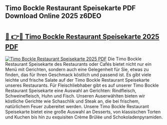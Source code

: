 ## Timo Bockle Restaurant Speisekarte PDF Download Online 2025 z6DEO

# <h2><a href="http://gccki9f.nevu.top/?p=Timo+Bockle+Restaurant+Speisekarte">🔗 👉🔴 Timo Bockle Restaurant Speisekarte 2025 PDF</a></h2>

[![Timo Bockle Restaurant Speisekarte 2025 PDF](https://i.imgur.com/dBaPXMq.png)](http://gccki9f.nevu.top/?p=Timo+Bockle+Restaurant+Speisekarte)
Die Timo Bockle Restaurant Speisekarte des Restaurants oder Cafés bietet nicht nur ein Menü mit Gerichten, sondern auch eine Gelegenheit für Sie, etwas zu finden, das für Ihren Geschmack köstlich und passend ist. Es gibt viele leichte und frische Salate auf der Timo Bockle Restaurant Speisekarte unseres Restaurants. Für Fleischliebhaber gibt es auf unserer Timo Bockle Restaurant Speisekarte eine Auswahl an Gerichten: Rindfleisch, Schweinefleisch, Huhn und Fisch. Unseren Auserwählten bieten wir köstliche Gerichte wie Schaschlik und Steak an, die bei frischem, natürlichem Feuer zubereitet werden. Unsere Timo Bockle Restaurant Speisekarte bietet eine große Auswahl an Desserts, von klassischen Torten und Kuchen bis hin zu exquisiten Crème Brûlée und Schokoladenpyramiden.

